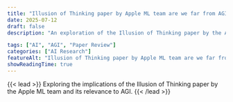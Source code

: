 ```yaml
---
title: "Illusion of Thinking paper by Apple ML team are we far from AGI?"
date: 2025-07-12
draft: false
description: "An exploration of the Illusion of Thinking paper by the Apple ML team and its implications for AGI."

tags: ["AI", "AGI", "Paper Review"]
categories: ["AI Research"]
featureAlt: "Illusion of Thinking paper by Apple ML team are we far from AGI?"s
showReadingTime: true
---
```


{{< lead >}}
Exploring the implications of the Illusion of Thinking paper by the Apple ML team and its relevance to AGI.
{{< /lead >}}